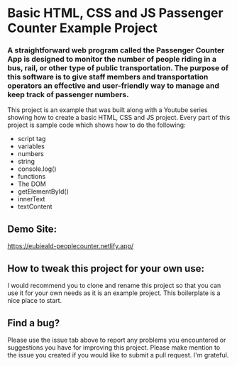 # Basic HTML, CSS and JS Passenger Counter Example Project

### A straightforward web program called the Passenger Counter App is designed to monitor the number of people riding in a bus, rail, or other type of public transportation. The purpose of this software is to give staff members and transportation operators an effective and user-friendly way to manage and keep track of passenger numbers.


This project is an example that was built along with a Youtube series showing how to create a basic HTML, CSS and JS project. Every part of this project is sample code which shows how to do the following:

* script tag
* variables
* numbers
* string
* console.log()
* functions
* The DOM
* getElementById()
* innerText
* textContent


## Demo Site:
https://eubieald-peoplecounter.netlify.app/


## How to tweak this project for your own use:

I would recommend you to clone and rename this project so that you can use it for your own needs as it is an example project. This boilerplate is a nice place to start.


## Find a bug?

Please use the issue tab above to report any problems you encountered or suggestions you have for improving this project. Please make mention to the issue you created if you would like to submit a pull request. I'm grateful.